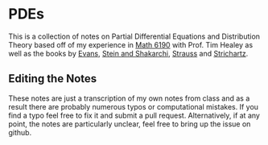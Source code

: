 # PDEs

This is a collection of notes on Partial Differential Equations and
Distribution Theory based off of my experience in
[Math 6190](http://www.math.cornell.edu/m/Courses/GradCourses/fa13/6190)
with Prof. Tim Healey as well as the books by
[Evans](http://www.amazon.com/Partial-Differential-Equations-Graduate-Mathematics/dp/0821849743),
[Stein and Shakarchi](http://www.amazon.com/Functional-Analysis-Introduction-Princeton-Lectures/dp/0691113874/ref=sr_1_3?s=books&ie=UTF8&qid=1401481850&sr=1-3&keywords=stein+and+shakarchi),
[Strauss](http://www.amazon.com/Partial-Differential-Equations-An-Introduction/dp/0470054565) and
[Strichartz](http://www.amazon.com/dp/9812384308).

## Editing the Notes

These notes are just a transcription of my own notes from class and as
a result there are probably numerous typos or computational
mistakes. If you find a typo feel free to fix it and submit a pull
request. Alternatively, if at any point, the notes are particularly
unclear, feel free to bring up the issue on github.

